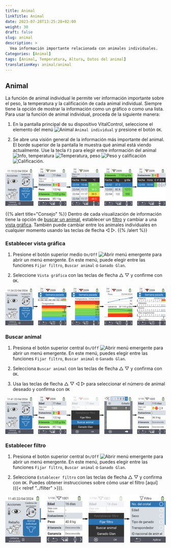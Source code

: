 ```yaml
---
title: Animal
linkTitle: Animal
date: 2023-07-28T13:25:28+02:00
weight: 30
draft: false
slug: animal
description: >
  Vea información importante relacionada con animales individuales.
Categories: [Animal]
tags: [Animal, Temperatura, Altura, Datos del animal]
translationKey: animal/animal
---
```

## Animal

La función de animal individual le permite ver información importante sobre el peso, la temperatura y la calificación de cada animal individual. Siempre tiene la opción de mostrar la información como un gráfico o como una lista. Para usar la función de animal individual, proceda de la siguiente manera:

1. En la pantalla principal de su dispositivo VitalControl, seleccione el elemento del menú <img src="/icons/main/animal.svg" width="35" align="bottom" alt="Animal" /> `Animal individual` y presione el botón `OK`.

2. Se abre una visión general de la información más importante del animal. El borde superior de la pantalla le muestra qué animal está viendo actualmente. Use la tecla `F3` para elegir entre información del animal <img src="/icons/footer/info.svg" width="20" align="bottom" alt="Info" />, temperatura <img src="/icons/actions/temperature.svg" width="10" align="bottom" alt="Temperatura" />, peso  <img src="/icons/actions/weight.svg" width="20" align="bottom" alt="Peso" /> y calificación <img src="/icons/actions/rating.svg" width="25" align="bottom" alt="Calificación" />.

![VitalControl: Menú Animal](images/list.png "Mostrar como lista")

{{% alert title="Consejo"  %}}
Dentro de cada visualización de información tiene la opción de [buscar un animal](#buscar-animal), establecer un [filtro](#establecer-filtro) y cambiar a una [vista gráfica](#establecer-vista-gráfica).
También puede cambiar entre los animales individuales en cualquier momento usando las teclas de flecha ◁ ▷.
{{% /alert %}}

### Establecer vista gráfica

1. Presione el botón superior medio `On/Off` <img src="/icons/footer/search_chart.svg" width="40" align="bottom" alt="Abrir menú emergente" /> para abrir un menú emergente. En este menú, puede elegir entre las funciones `Fijar filtro`, `Buscar animal` o `Ganado Glan`.

2. Seleccione `Vista gráfica` con las teclas de flecha △ ▽ y confirme con `OK`.

![VitalControl: Menú Animal](images/graphic.png "Representación gráfica")

### Buscar animal

1. Presiona el botón superior central `On/Off` <img src="/icons/footer/search_chart.svg" width="40" align="bottom" alt="Abrir menú emergente" /> para abrir un menú emergente. En este menú, puedes elegir entre las funciones `Fijar filtro`, `Buscar animal` o `Ganado Glan`.

2. Selecciona `Buscar animal` con las teclas de flecha △ ▽ y confirma con `OK`.

3. Usa las teclas de flecha △ ▽ ◁ ▷ para seleccionar el número de animal deseado y confirma con `OK`

![VitalControl: Menú Animal](images/search.png "Buscar animal")

### Establecer filtro

1. Presiona el botón superior central `On/Off` <img src="/icons/footer/search_chart.svg" width="40" align="bottom" alt="Abrir menú emergente" /> para abrir un menú emergente. En este menú, puedes elegir entre las funciones `Fijar filtro`, `Buscar animal` o `Ganado Glan`.

2. Selecciona `Establecer filtro` con las teclas de flecha △ ▽ y confirma con `OK`.
Puedes obtener instrucciones sobre cómo usar el filtro [aquí]({{< relref "../filter" >}}).

![VitalControl: Menú Animal](images/filter.png "Establecer filtro")

